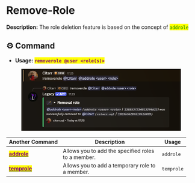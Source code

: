 # Remove-Role

**Description:** The role deletion feature is based on the concept of <mark style="color:green;">`addrole`</mark>

## ⚙️ Command



* **Usage:&#x20;**<mark style="color:purple;">**`removerole @user <role(s)>`**</mark>

<figure><img src="../../.gitbook/assets/image (3).png" alt=""><figcaption></figcaption></figure>

<table><thead><tr><th>Another Command</th><th width="249">Description</th><th>Usage</th></tr></thead><tbody><tr><td><a href="ticket-settings.md"><mark style="color:purple;"><strong>addrole</strong></mark></a></td><td>Allows you to add the specified roles to a member.</td><td><code>addrole</code></td></tr><tr><td><a href="broken-reference"><mark style="color:purple;"><strong>temprole</strong></mark></a></td><td>Allows you to add a temporary role to a member.</td><td><code>temprole</code></td></tr></tbody></table>
